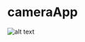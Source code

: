# cameraApp

![alt text](https://camo.githubusercontent.com/58fa86d1cda3a9370b03c729e185412dc27b7434c83dcd59e17cf0b9706963db/68747470733a2f2f692e696d6775722e636f6d2f674953363651462e706e67)
